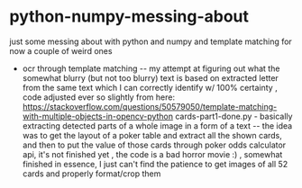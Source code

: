 # python-numpy-messing-about
just some messing about with python and numpy and template matching
for now a couple of weird ones
- ocr through template matching -- my attempt at figuring out what the somewhat blurry (but not too blurry) text is based on extracted letter from the same text which I can correctly identify w/ 100% certainty , code adjusted ever so slightly from here: https://stackoverflow.com/questions/50579050/template-matching-with-multiple-objects-in-opencv-python
cards-part1-done.py - basically extracting detected parts of a whole image in a form of a text -- the idea was to get the layout of a poker table and extract all the shown cards, and then to put the value of those cards through poker odds calculator api, it's not finished yet , the code is a bad horror movie :) , somewhat finished in essence, I just can't find the patience to get images of all 52 cards and properly format/crop them
